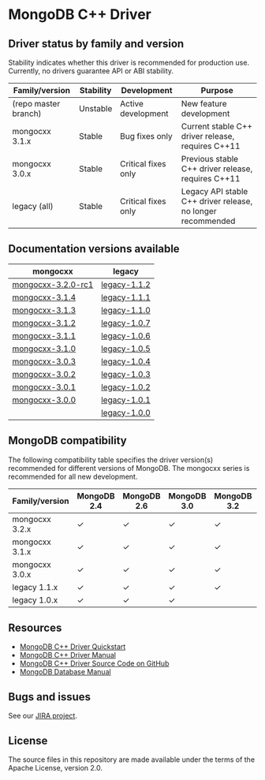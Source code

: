# MongoDB C++ Driver

## Driver status by family and version

Stability indicates whether this driver is recommended for production use.
Currently, no drivers guarantee API or ABI stability.

| Family/version       | Stability   | Development         | Purpose                                                      |
| -------------------- | ----------- | ------------------- | ------------------------------------------------------------ |
| (repo master branch) | Unstable    | Active development  | New feature development                                      |
| mongocxx 3.1.x       | Stable      | Bug fixes only      | Current stable C++ driver release, requires C++11            |
| mongocxx 3.0.x       | Stable      | Critical fixes only | Previous stable C++ driver release, requires C++11           |
| legacy   (all)       | Stable      | Critical fixes only | Legacy API stable C++ driver release, no longer recommended  |

## Documentation versions available

| mongocxx                             | legacy                           |
| ------------------------------------ | -------------------------------- |
| [mongocxx-3.2.0-rc1](../mongocxx-3.2.0-rc1/) | [legacy-1.1.2](../legacy-1.1.2/) |
| [mongocxx-3.1.4](../mongocxx-3.1.4/) | [legacy-1.1.1](../legacy-1.1.1/) |
| [mongocxx-3.1.3](../mongocxx-3.1.3/) | [legacy-1.1.0](../legacy-1.1.0/) |
| [mongocxx-3.1.2](../mongocxx-3.1.2/) | [legacy-1.0.7](../legacy-1.0.7/) |
| [mongocxx-3.1.1](../mongocxx-3.1.1/) | [legacy-1.0.6](../legacy-1.0.6/) |
| [mongocxx-3.1.0](../mongocxx-3.1.0/) | [legacy-1.0.5](../legacy-1.0.5/) |
| [mongocxx-3.0.3](../mongocxx-3.0.3/) | [legacy-1.0.4](../legacy-1.0.4/) |
| [mongocxx-3.0.2](../mongocxx-3.0.2/) | [legacy-1.0.3](../legacy-1.0.3/) |
| [mongocxx-3.0.1](../mongocxx-3.0.1/) | [legacy-1.0.2](../legacy-1.0.2/) |
| [mongocxx-3.0.0](../mongocxx-3.0.0/) | [legacy-1.0.1](../legacy-1.0.1/) |
|                                      | [legacy-1.0.0](../legacy-1.0.0/) |


## MongoDB compatibility

The following compatibility table specifies the driver version(s)
recommended for different versions of MongoDB.  The mongocxx series
is recommended for all new development.

| Family/version | MongoDB 2.4 | MongoDB 2.6 | MongoDB 3.0 | MongoDB 3.2 | MongoDB 3.4 |
| -------------- | ----------- | ----------- | ----------- | ----------- | ----------- |
| mongocxx 3.2.x | ✓           | ✓           | ✓           | ✓           | ✓           |
| mongocxx 3.1.x | ✓           | ✓           | ✓           | ✓           | ✓           |
| mongocxx 3.0.x | ✓           | ✓           | ✓           | ✓           |             |
| legacy   1.1.x | ✓           | ✓           | ✓           | ✓           |             |
| legacy   1.0.x | ✓           | ✓           | ✓           |             |             |

## Resources

* [MongoDB C++ Driver Quickstart](https://mongodb.github.io/mongo-cxx-driver/mongocxx-v3/tutorial/)
* [MongoDB C++ Driver Manual](https://mongodb.github.io/mongo-cxx-driver/)
* [MongoDB C++ Driver Source Code on GitHub](https://github.com/mongodb/mongo-cxx-driver)
* [MongoDB Database Manual](http://docs.mongodb.com/manual/)

## Bugs and issues

See our [JIRA project](http://jira.mongodb.org/browse/CXX).

## License

The source files in this repository are made available under the terms of
the Apache License, version 2.0.
